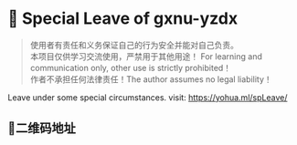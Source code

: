 # 🚀️ Special Leave of gxnu-yzdx

> 使用者有责任和义务保证自己的行为安全并能对自己负责。  
> 本项目仅供学习交流使用，严禁用于其他用途！ For learning and communication only, other use is strictly prohibited！    
> 作者不承担任何法律责任！The author assumes no legal liability！  

Leave under some special circumstances.
visit: https://yohua.ml/spLeave/

## 🎉️二维码地址


